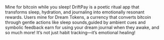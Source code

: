 Mine for bitcoin while you sleep! DriftPay is a poetic ritual app that transforms sleep, hydration, and journaling into emotionally resonant rewards. Users mine for Dream Tokens, a currency that converts bitcoin through gentle actions like sleep sounds,guided by ambient cues and symbolic feedback earn for using your dream journal when they awake, and so much more! It’s not just habit tracking—it’s emotional healing!
